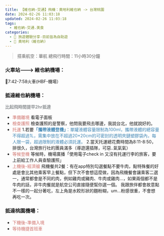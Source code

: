 ```yaml
---
title: 【維也納-交通】飛機：奧地利維也納 -> 台灣桃園
date: 2024-02-26 11:03:18
updated: 2024-02-26 11:03:18
tags:
  - 維也納-交通.美食
categories: 
  - 🌴 旅遊體驗分享-目前皆為自助遊
  - 🥥 奧地利（維也納)  
---
```

>搭乘航空：華航
>總飛行時間：11小時30分鐘
<!-- more -->
### 火車站---> 維也納機場：
🚄7:42-7:58火車(HBF-機場）
### 抵達維也納機場：
**<font color=#909497>比起飛時間提早2hr抵達</font>**
+ <font color=#D1756F>準備離境</font> 
看電子面板
+ <font color=#D1756F>檢查護照</font>
檢查護照的是警察，他問我要飛去哪邊，我說台北，他就說好的。
+ <font color=#D1756F>托運</font>
1.若要<font color=#4287B5>**「攜帶液體登機」**：單罐液體容量限制為100ml，攜帶液體的總容量不得超過1L，需集中放在不超過20*20cm的可密封的透明夾鏈塑膠袋內，每人限一袋，超過限制的液體必須託運。</font>
2.當天托運總花費時間為8:11-8:50，排很久，台灣旅行社的團員滿多（導遊還插隊，可惡..氣氣氣）
+ <font color=#D1756F>等候登機</font>
等候時，機場廣播「使用電子check in 又沒有托運行李的旅客，要上前給工作人員查驗護照」
+ <font color=#D1756F>上機後-經濟艙</font>
飛機餐共2餐：有在app特別勾選餐點不要牛肉，點特殊餐的好處是會比其他乘客早上餐點，但下次不會想這麼做，因為飛機餐會讓乘客二選一，通常都會是不同的肉，例如雞肉或豬肉、牛肉或雞肉…，如果兩個都不是牛肉的話，非牛肉餐就是航空公司直接隨便幫你選一個。
我跟旅伴都會故意點不一樣的一起分著吃，左上角是水餃形狀的麵粉糊，um…粉感很重，不會想再吃一次。
### 抵達桃園機場：
+ <font color=#D1756F>下機後-準備入境</font>
+ <font color=#D1756F>等待機捷首班車</font>
